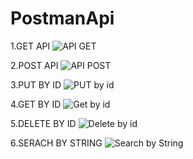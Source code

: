 # PostmanApi

1.GET API
![API GET](https://user-images.githubusercontent.com/80150887/120898027-0c050800-c5de-11eb-87a2-fee95610dbac.PNG)


2.POST API
![API POST](https://user-images.githubusercontent.com/80150887/120898043-19ba8d80-c5de-11eb-80a3-7237d3377627.PNG)


3.PUT BY ID
![PUT by id](https://user-images.githubusercontent.com/80150887/120898062-2c34c700-c5de-11eb-9239-d7ddc9b52eef.PNG)

4.GET BY ID
![Get by id](https://user-images.githubusercontent.com/80150887/120898075-3bb41000-c5de-11eb-8e9f-2809ad4ec957.PNG)


5.DELETE BY ID
![Delete by id](https://user-images.githubusercontent.com/80150887/120898084-440c4b00-c5de-11eb-9cbd-b893ab1b5ac4.PNG)


6.SERACH BY STRING
![Search by String](https://user-images.githubusercontent.com/80150887/120898102-51293a00-c5de-11eb-9358-44459bed3d5b.PNG)


